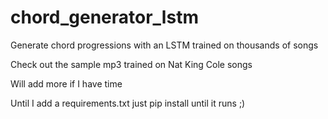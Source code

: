 # chord_generator_lstm
Generate chord progressions with an LSTM trained on thousands of songs

Check out the sample mp3 trained on Nat King Cole songs

Will add more if I have time

Until I add a requirements.txt just pip install until it runs ;)
